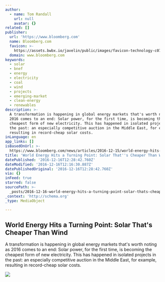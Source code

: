 ```yaml
---
author:
  - name: Tom Randall
    url: null
    avatar: {}
related: []
publisher:
  url: 'https://www.bloomberg.com'
  name: Bloomberg.com
  favicon: >-
    https://assets.bwbx.io/javelin/public/images/favicon-technology-c079867d2c.png
  domain: www.bloomberg.com
keywords:
  - solar
  - bnef
  - energy
  - electricity
  - coal
  - wind
  - projects
  - emerging-market
  - clean-energy
  - renewables
description: >-
  A transformation is happening in global energy markets that's worth noting as
  2016 comes to an end: Solar power, for the first time, is becoming the
  cheapest form of new electricity. This has happened in isolated projects in
  the past: an especially competitive auction in the Middle East, for example,
  resulting in record-cheap solar costs.
inLanguage: en
app_links: []
isBasedOnUrl: >-
  https://www.bloomberg.com/news/articles/2016-12-15/world-energy-hits-a-turning-point-solar-that-s-cheaper-than-wind
title: 'World Energy Hits a Turning Point: Solar That''s Cheaper Than Wind'
datePublished: '2016-12-16T12:28:42.760Z'
dateModified: '2016-12-16T12:16:30.887Z'
datePublishedOriginal: '2016-12-16T12:28:42.760Z'
via: {}
inFeed: true
starred: false
sourcePath: >-
  _posts/2016-12-16-world-energy-hits-a-turning-point-solar-thats-cheaper-than.md
_context: 'http://schema.org'
_type: MediaObject

---
```

<article style=""><h1>World Energy Hits a Turning Point: Solar That's Cheaper Than Wind</h1><p>A transformation is happening in global energy markets that's worth noting as 2016 comes to an end: Solar power, for the first time, is becoming the cheapest form of new electricity. This has happened in isolated projects in the past: an especially competitive auction in the Middle East, for example, resulting in record-cheap solar costs.</p><img src="https://assets.bwbx.io/images/users/iqjWHBFdfxIU/i8u3qE2OiKts/v0/-1x-1.jpg" /></article>
